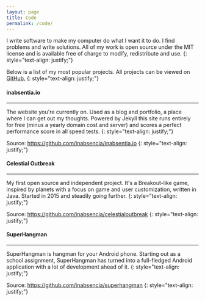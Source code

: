 ```yaml
---
layout: page
title: Code
permalink: /code/
---
```

I write software to make my computer do what I want it to do. I find problems and write solutions. 
All of my work is open source under the MIT license and is available free of charge to modify, redistribute and use.
{: style="text-align: justify;"}

Below is a list of my most popular projects. All projects can be viewed on <a href="https://github.com/inabsencia" target="_blnak">GitHub.</a>
{: style="text-align: justify;"}
<br>

#### inabsentia.io
<hr>
The website you're currently on. Used as a blog and portfolio, a place where I can get out my thoughts.
Powered by Jekyll this site runs entirely for free (minus a yearly domain cost and server) and scores a
perfect performance score in all speed tests.
{: style="text-align: justify;"}

Source: <a href="https://github.com/inabsencia/inabsentia.io" target="_blank">https://github.com/inabsencia/inabsentia.io</a>
{: style="text-align: justify;"}
<br>

#### Celestial Outbreak
<hr>
My first open source and independent project. It's a Breakout-like game, inspired by planets with a focus on
game and user customization, written in Java. Started in 2015 and steadily going further.
{: style="text-align: justify;"}

Source: <a href="https://github.com/inabsencia/celestialoutbreak" target="_blank">https://github.com/inabsencia/celestialoutbreak</a>
{: style="text-align: justify;"}
<br>

#### SuperHangman
<hr>
SuperHangman is hangman for your Android phone. Starting out as a school assignment, SuperHangman has
turned into a full-fledged Android application with a lot of development ahead of it.
{: style="text-align: justify;"}

Source: <a href="https://github.com/inabsencia/SuperHangman" target="_blank">https://github.com/inabsencia/superhangman</a>
{: style="text-align: justify;"}
